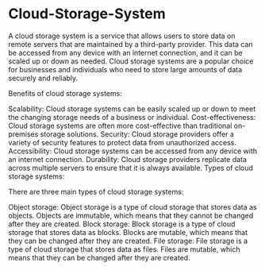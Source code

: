 # Cloud-Storage-System
A cloud storage system is a service that allows users to store data on remote servers that are maintained by a third-party provider. This data can be accessed from any device with an internet connection, and it can be scaled up or down as needed. Cloud storage systems are a popular choice for businesses and individuals who need to store large amounts of data securely and reliably.

Benefits of cloud storage systems:

Scalability: Cloud storage systems can be easily scaled up or down to meet the changing storage needs of a business or individual.
Cost-effectiveness: Cloud storage systems are often more cost-effective than traditional on-premises storage solutions.
Security: Cloud storage providers offer a variety of security features to protect data from unauthorized access.
Accessibility: Cloud storage systems can be accessed from any device with an internet connection.
Durability: Cloud storage providers replicate data across multiple servers to ensure that it is always available.
Types of cloud storage systems:

There are three main types of cloud storage systems:

Object storage: Object storage is a type of cloud storage that stores data as objects. Objects are immutable, which means that they cannot be changed after they are created.
Block storage: Block storage is a type of cloud storage that stores data as blocks. Blocks are mutable, which means that they can be changed after they are created.
File storage: File storage is a type of cloud storage that stores data as files. Files are mutable, which means that they can be changed after they are created.
